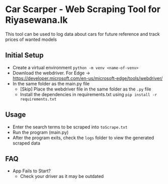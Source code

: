 # Car Scarper - Web Scraping Tool for Riyasewana.lk

This tool can be used to log data about cars for future reference and track prices of wanted models

## Initial Setup

- Create a virtual environment `python -m venv <name-of-venv>`
- Download the webdriver. For Edge -> <https://developer.microsoft.com/en-us/microsoft-edge/tools/webdriver/>
- In the same folder as the main.py file
    - [Skip] Place the webdriver file in the same folder as the `.py` file
    - Install the dependencies in requirements.txt using `pip install -r requirements.txt`
    
## Usage

- Enter the search terms to be scraped into `toScrape.txt`
- Run the program (main.py)
- After the program exits, check the `logs` folder to view the generated scraped data
    
## FAQ

- App Fails to Start?
   - Check your driver as it may be outdated  
